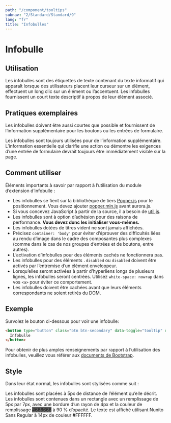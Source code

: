 ```yaml
---
path: "/component/tooltips"
subnav: "2/Standard/Standard/9"
lang: "fr"
title: "Infobulles"
---
```


<helmet>
<title> Infobulles - Système de conception Aurora </title>
</helmet>

# Infobulle

## Utilisation

Les infobulles sont des étiquettes de texte contenant du texte informatif qui apparaît lorsque des utilisateurs placent leur curseur sur un élément, effectuent un long clic sur un élément ou l’accentuent. Les infobulles fournissent un court texte descriptif à propos de leur élément associé.

## Pratiques exemplaires

Les infobulles doivent être aussi courtes que possible et fournissent de l’information supplémentaire pour les boutons ou les entrées de formulaire.

Les infobulles sont toujours utilisées pour de l’information supplémentaire. L’information essentielle qui clarifie une action ou démontre les exigences d’une entrée de formulaire devrait toujours être immédiatement visible sur la page.

<documentationtabs remove="react">
    <doctabpanel type="html">


## Comment utiliser

Éléments importants à savoir par rapport à l’utilisation du module d’extension d’infobulle : 
* Les infobulles se fient sur la bibliothèque de tiers [Popper.js](https://popper.js.org/) pour le positionnement. Vous devez ajouter [popper.min.js](site.cdn.popper) avant aurora.js.
* Si vous concevez JavaScript à partir de la source, il a besoin de [util.js](https://getbootstrap.com/docs/4.2/getting-started/javascript/#util).
* Les infobulles sont à option d’adhésion pour des raisons de performance. **Vous devez donc les initialiser vous-mêmes.** 
* Les infobulles dotées de titres vident ne sont jamais affichées. 
* Précisez `container: 'body'` pour éviter d’éprouver des difficultés liées au rendu d’image dans le cadre des composantes plus complexes (comme dans le cas de nos groupes d’entrées et de boutons, entre autres).
* L’activation d’infobulles pour des éléments cachés ne fonctionnera pas.
* Les infobulles pour des éléments `.disabled` ou `disabled` doivent être activés par l’entremise d’un élément enveloppeur.
* Lorsqu’elles seront activées à partir d’hyperliens longs de plusieurs lignes, les infobulles seront centrées. Utilisez `white-space: nowrap` dans vos `<a>` pour éviter ce comportement.
* Les infobulles doivent être cachées avant que leurs éléments correspondants ne soient retirés du DOM.

## Exemple

Survolez le bouton ci-dessous pour voir une infobulle: 

<tooltipexample id="html-tooltip"></tooltipexample>

```html
<button type="button" class="btn btn-secondary" data-toggle="tooltip" data-placement="bottom" title="Plus d'information ici">
  Infobulle
</button>
```

Pour obtenir de plus amples renseignements par rapport à l’utilisation des infobulles, veuillez vous référer aux [documents de Bootstrap](https://getbootstrap.com/docs/4.1/components/tooltips/).

</doctabpanel>
    <doctabpanel type="design">
          

## Style
Dans leur état normal, les infobulles sont stylisées comme suit :

Les infobulles sont placées à 5px de distance de l’élément qu’elle décrit. Les infobulles sont contenues dans un rectangle avec un remplissage de 5px par 7px, avec une bordure d’un rayon de 4px et la couleur de remplissage <badge style="background-color: #666666">#666666</badge> à 90 % d’opacité. Le texte est affiché utilisant Nunito Sans Regular à 14px de couleur <badge style="background-color: #FFFFFF; color: black">#FFFFFF</badge>.

<tooltipexample id="design-tooltip"></tooltipexample>

</doctabpanel>
    </documentationtabs>





